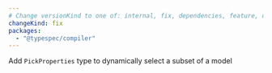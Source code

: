 ```yaml
---
# Change versionKind to one of: internal, fix, dependencies, feature, deprecation, breaking
changeKind: fix
packages:
  - "@typespec/compiler"
---
```


Add `PickProperties` type to dynamically select a subset of a model 
